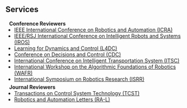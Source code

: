 ## Services

<h4 style="margin:0 10px 0;">Conference Reviewers</h4>

<ul style="margin:0 0 5px;">
  <li><a href="https://www.ieee-ras.org/conferences-workshops/fully-sponsored/icra"><autocolor>IEEE International Conference on Robotics and Automation (ICRA)</autocolor></a></li>
  <li><a href="https://www.iros.org/"><autocolor>IEEE/RSJ International Conference on Intelligent Robots and Systems (IROS)</autocolor></a></li>
  <li><a href="https://l4dc.web.ox.ac.uk/"><autocolor>Learning for Dynamics and Control (L4DC)</autocolor></a></li>
  <li><a href="https://ieeexplore.ieee.org/xpl/conhome/1000188/all-proceedings"><autocolor>Conference on Decisions and Control (CDC)</autocolor></a></li>
  <li><a href="https://ieee-itsc.org/"><autocolor>International Conference on Intelligent Transportation System (ITSC)</autocolor></a></li>
  <li><a href="http://ifrr.org/wafr"><autocolor>International Workshop on the Algorithmic Foundations of Robotics (WAFR)</autocolor></a></li>
  <li><a href="http://ifrr.org/isrr"><autocolor>International Symposium on Robotics Research (ISRR)</autocolor></a></li>
</ul>

<h4 style="margin:0 10px 0;">Journal Reviewers</h4>

<ul style="margin:0 0 40px;">
  <li><a href="https://ieeexplore.ieee.org/xpl/RecentIssue.jsp?punumber=87"><autocolor>Transactions on Control System Technology (TCST)</autocolor></a></li>
  <li><a href="https://www.ieee-ras.org/publications/ra-l"><autocolor>Robotics and Automation Letters (RA-L)</autocolor></a></li>
</ul>
